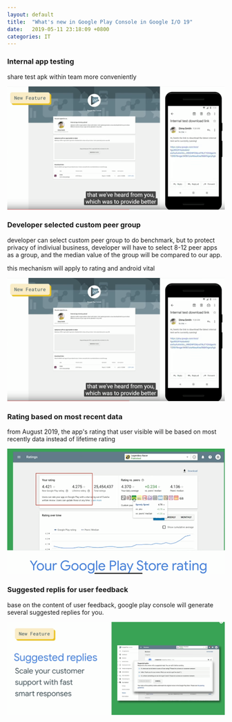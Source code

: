 ```yaml
---
layout: default
title:  "What's new in Google Play Console in Google I/O 19"
date:   2019-05-11 23:18:09 +0800
categories: IT
---
```


### Internal app testing

share test apk within team more conveniently

![](/assets/google_play_1.png)

### Developer selected custom peer group

developer can select custom peer group to do benchmark, but to protect privacy of indiviual business, developer will have to select 8-12 peer apps as a group, and the median value of the group will be compared to our app.

this mechanism will apply to rating and android vital

![](/assets/google_play_1.png)


### Rating based on most recent data

from August 2019, the app's rating that user visible will be based on most recently data instead of lifetime rating

![](/assets/google_play_3.png)


### Suggested replis for user feedback

base on the content of user feedback, google play console will generate several suggested replies for you.

![](/assets/google_play_4.png)